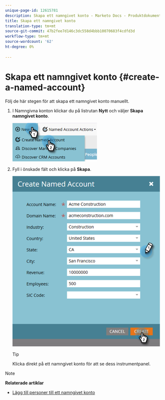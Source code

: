 ```yaml
---
unique-page-id: 12615781
description: Skapa ett namngivet konto - Marketo Docs - Produktdokumentation
title: Skapa ett namngivet konto
translation-type: tm+mt
source-git-commit: 47b2fee7d146c3dc558d4bbb10070683f4cdfd3d
workflow-type: tm+mt
source-wordcount: '62'
ht-degree: 0%

---
```



# Skapa ett namngivet konto {#create-a-named-account}

Följ de här stegen för att skapa ett namngivet konto manuellt.

1. I Namngivna konton klickar du på listrutan **Nytt** och väljer **Skapa namngivet konto**.

   ![](assets/two-1.png)

1. Fyll i önskade fält och klicka på **Skapa**.

   ![](assets/three-1.png)

   >[!TIP]
   >
   >Klicka direkt på ett namngivet konto för att se dess instrumentpanel.

>[!NOTE]
>
>**Relaterade artiklar**
>
>* [Lägg till personer till ett namngivet konto](add-people-to-a-named-account.md)

>



